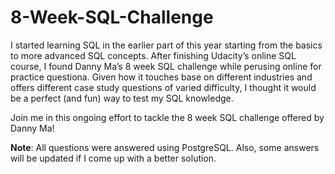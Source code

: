 # 8-Week-SQL-Challenge


I started learning SQL in the earlier part of this year starting from the basics to more advanced SQL concepts. After finishing Udacity’s online SQL course, I found Danny Ma’s 8 week SQL challenge while perusing online for practice questiona. Given how it touches base on different industries and offers different case study questions of varied difficulty, I thought it would be a perfect (and fun) way to test my SQL knowledge.

Join me in this ongoing effort to tackle the 8 week SQL challenge offered by Danny Ma! 



**Note**: All questions were answered using PostgreSQL. Also, some answers will be updated if I come up with a better solution.
